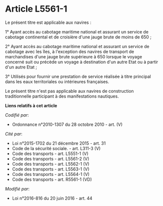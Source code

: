 # Article L5561-1

Le présent titre est applicable aux navires : 

1° Ayant accès au cabotage maritime national et assurant un service de cabotage continental et de croisière d'une jauge brute
de moins de 650 ; 

2° Ayant accès au cabotage maritime national et assurant un service de cabotage avec les îles, à l'exception des navires de
transport de marchandises d'une jauge brute supérieure à 650 lorsque le voyage concerné suit ou précède un voyage à
destination d'un autre Etat ou à partir d'un autre Etat ; 

3° Utilisés pour fournir une prestation de service réalisée à titre principal dans les eaux territoriales ou intérieures
françaises.  

Le présent titre n'est pas applicable aux navires de construction traditionnelle participant à des manifestations nautiques.

**Liens relatifs à cet article**

_Codifié par_:

  - Ordonnance n°2010-1307 du 28 octobre 2010 - art. (V)

_Cité par_:

  - Loi n°2015-1702 du 21 décembre 2015 - art. 31
  - Code de la sécurité sociale. - art. L311-3 (V)
  - Code des transports - art. L5551-1 (V)
  - Code des transports - art. L5561-2 (V)
  - Code des transports - art. L5562-1 (V)
  - Code des transports - art. L5563-1 (V)
  - Code des transports - art. L5564-1 (V)
  - Code des transports - art. R5561-1 (VD)

_Modifié par_:

  - Loi n°2016-816 du 20 juin 2016 - art. 44
